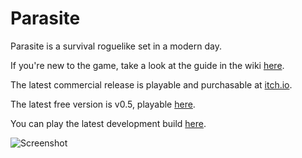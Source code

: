 Parasite
========

Parasite is a survival roguelike set in a modern day.

If you're new to the game, take a look at the guide in the wiki [here](https://github.com/infidel-/parasite/wiki/Guide).

The latest commercial release is playable and purchasable at [itch.io](https://starinfidel.itch.io/parasite).

The latest free version is v0.5, playable [here](https://www.in-fi-del.net/parasite-05/).

You can play the latest development build [here](https://www.in-fi-del.net/parasite-dev/).

![Screenshot](https://www.in-fi-del.net/img/parasite05.png)
